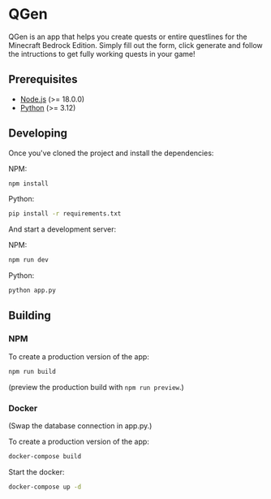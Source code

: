 # QGen

QGen is an app that helps you create quests or entire questlines for the Minecraft Bedrock Edition. Simply fill out the form, click generate and follow the intructions to get fully working quests in your game!

## Prerequisites

- [Node.js](https://nodejs.org/de) (>= 18.0.0)
- [Python](https://www.python.org/) (>= 3.12)

## Developing

Once you've cloned the project and install the dependencies:

NPM:

```bash
npm install
```

Python:

```bash
pip install -r requirements.txt
```

And start a development server:

NPM:

```bash
npm run dev
```

Python:

```bash
python app.py
```

## Building

### NPM

To create a production version of the app:

```bash
npm run build
```

(preview the production build with `npm run preview`.)

### Docker

(Swap the database connection in app.py.)

To create a production version of the app:

```bash
docker-compose build
```

Start the docker:

```bash
docker-compose up -d
```
